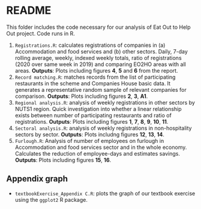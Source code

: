 # README

This folder includes the code necessary for our analysis of Eat Out to Help Out project.
Code runs in R.

1. `Registrations.R`: calculates registrations of companies in (a) Accommodation and food services and (b) other sectors. Daily, 7-day rolling average, weekly, indexed weekly totals, ratio of registrations (2020 over same week in 2019) and comparing EO2HO areas with all areas. **Outputs**: Plots including figures **4**, **5** and **6** from the report.
2. `Record matching.R`: matches records from the list of participating restaurants in the scheme and Companies House basic data. It generates a representative random sample of relevant companies for comparison. **Outputs**: Plots including figures **2**, **3**, **A1**.
3. `Regional analysis.R`: analysis of weekly registrations in other sectors by NUTS1 region. Quick investigation into whether a linear relationship exists between number of participating restaurants and ratio of registrations. **Outputs**: Plots including figures **1**, **7**, **8**, **9**, **10**, **11**.
4. `Sectoral analysis.R`: analysis of weekly registrations in non-hospitality sectors by sector. **Outputs**: Plots includng figures **12**, **13**, **14**.
5. `Furlough.R`: Analysis of number of employees on furlough in Accommodation and food services sector and in the whole economy. Calculates the reduction of employee-days and estimates savings. **Outputs**: Plots including figures **15**, **16**.

## Appendix graph
- `textbookExercise_Appendix C.R`: plots the graph of our textbook exercise using the `ggplot2` R package.
